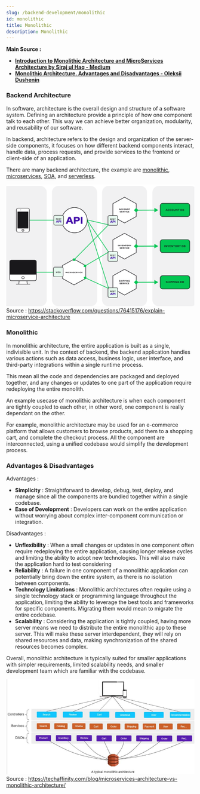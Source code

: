 ```yaml
---
slug: /backend-development/monolithic
id: monolithic
title: Monolithic
description: Monolithic
---
```


**Main Source :**

- **[Introduction to Monolithic Architecture and MicroServices Architecture by Siraj ul Haq - Medium](https://medium.com/koderlabs/introduction-to-monolithic-architecture-and-microservices-architecture-b211a5955c63)**
- **[Monolithic Architecture. Advantages and Disadvantages - Oleksii Dushenin](https://datamify.medium.com/monolithic-architecture-advantages-and-disadvantages-e71a603eec89)**

### Backend Architecture

In software, architecture is the overall design and structure of a software system. Defining an architecture provide a principle of how one component talk to each other. This way we can achieve better organization, modularity, and reusability of our software.

In backend, architecture refers to the design and organization of the server-side components, it focuses on how different backend components interact, handle data, process requests, and provide services to the frontend or client-side of an application.

There are many backend architecture, the example are [monolithic](/backend-development/monolithic#monolithic), [microservices](/backend-development/microservices), [SOA](/backend-development/soa), and [serverless](/backend-development/serverless).

![Example of a microservices architecture](./microservice.png)
Source : https://stackoverflow.com/questions/76415176/explain-microservice-architecture

### Monolithic

In monolithic architecture, the entire application is built as a single, indivisible unit. In the context of backend, the backend application handles various actions such as data access, business logic, user interface, and third-party integrations within a single runtime process.

This mean all the code and dependencies are packaged and deployed together, and any changes or updates to one part of the application require redeploying the entire monolith.

An example usecase of monolithic architecture is when each component are tightly coupled to each other, in other word, one component is really dependant on the other.

For example, monolithic architecture may be used for an e-commerce platform that allows customers to browse products, add them to a shopping cart, and complete the checkout process. All the component are interconnected, using a unified codebase would simplify the development process.

### Advantages & Disadvantages

Advantages :

- **Simplicity** : Straightforward to develop, debug, test, deploy, and manage since all the components are bundled together within a single codebase.
- **Ease of Development** : Developers can work on the entire application without worrying about complex inter-component communication or integration.

Disadvantages :

- **Unflexibility** : When a small changes or updates in one component often require redeploying the entire application, causing longer release cycles and limiting the ability to adopt new technologies. This will also make the application hard to test considering
- **Reliability** : A failure in one component of a monolithic application can potentially bring down the entire system, as there is no isolation between components.
- **Technology Limitations** : Monolithic architectures often require using a single technology stack or programming language throughout the application, limiting the ability to leverage the best tools and frameworks for specific components. Migrating them would mean to migrate the entire codebase.
- **Scalability** : Considering the application is tightly coupled, having more server means we need to distribute the entire monolithic app to these server. This will make these server interdependent, they will rely on shared resources and data, making synchronization of the shared resources becomes complex.

Overall, monolithic architecture is typically suited for smaller applications with simpler requirements, limited scalability needs, and smaller development team which are familiar with the codebase.

![Monolithic architecture](./monolithic.png)  
Source : https://techaffinity.com/blog/microservices-architecture-vs-monolithic-architecture/
